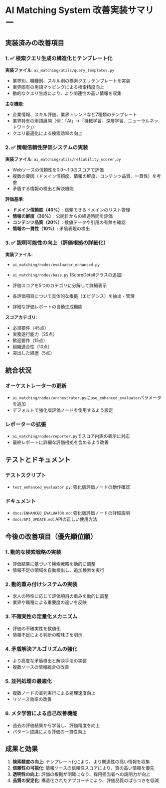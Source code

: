 # AI Matching System 改善実装サマリー

## 実装済みの改善項目

### 1. ✅ 検索クエリ生成の構造化とテンプレート化

**実装ファイル**: `ai_matching/utils/query_templates.py`

- 業界別、職種別、スキル別の検索クエリテンプレートを実装
- 業界固有の用語マッピングによる検索精度向上
- 動的なクエリ生成により、より関連性の高い情報を収集

**主な機能**:
- 企業情報、スキル評価、業界トレンドなど7種類のテンプレート
- 業界特有の用語展開（例：「AI」→「機械学習、深層学習、ニューラルネットワーク」）
- クエリ最適化による検索効率の向上

### 2. ✅ 情報信頼性評価システムの実装

**実装ファイル**: `ai_matching/utils/reliability_scorer.py`

- Webソースの信頼性を0.0〜1.0のスコアで評価
- 複数の要因（ドメイン信頼度、情報の鮮度、コンテンツ品質、一貫性）を考慮
- 矛盾する情報の検出と解決機能

**評価基準**:
- **ドメイン信頼度（40%）**: 信頼できるドメインのリスト管理
- **情報の鮮度（30%）**: 公開日からの経過時間を評価
- **コンテンツ品質（20%）**: 数値データや引用の有無を確認
- **情報の一貫性（10%）**: 矛盾表現の検出

### 3. ✅ 説明可能性の向上（評価根拠の詳細化）

**実装ファイル**: 
- `ai_matching/nodes/evaluator_enhanced.py`
- `ai_matching/nodes/base.py` (ScoreDetailクラスの追加)

- 評価スコアを5つのカテゴリに分解して詳細表示
- 各評価項目について具体的な根拠（エビデンス）を抽出・管理
- 詳細な評価レポートの自動生成機能

**スコアカテゴリ**:
- 必須要件（45点）
- 実務遂行能力（25点）
- 歓迎要件（15点）
- 組織適合性（10点）
- 突出した経歴（5点）

## 統合状況

### オーケストレーターの更新
- `ai_matching/nodes/orchestrator.py`に`use_enhanced_evaluator`パラメータを追加
- デフォルトで強化版評価ノードを使用するよう設定

### レポーターの拡張
- `ai_matching/nodes/reporter.py`でスコア内訳の表示に対応
- 最終レポートに詳細な評価根拠を含めるよう改善

## テストとドキュメント

### テストスクリプト
- `test_enhanced_evaluator.py`: 強化版評価ノードの動作確認

### ドキュメント
- `docs/ENHANCED_EVALUATOR.md`: 強化版評価ノードの詳細説明
- `docs/API_UPDATE.md`: APIの正しい使用方法

## 今後の改善項目（優先順位順）

### 1. 動的な検索戦略の実装
- 評価結果に基づいて検索戦略を動的に調整
- 情報不足の領域を自動検出し、追加検索を実行

### 2. 動的重み付けシステムの実装
- 求人の特性に応じて評価項目の重みを動的に調整
- 業界や職種による重要度の違いを反映

### 3. 不確実性の定量化メカニズム
- 評価の不確実性を数値化
- 情報不足による判断の曖昧さを明示

### 4. 矛盾解決アルゴリズムの強化
- より高度な矛盾検出と解決手法の実装
- 複数ソースの情報統合の改善

### 5. 並列処理の最適化
- 複数ノードの並列実行による処理速度向上
- リソース効率の改善

### 6. メタ学習による自己改善機能
- 過去の評価結果から学習し、評価精度を向上
- パターン認識による評価の一貫性向上

## 成果と効果

1. **検索精度の向上**: テンプレート化により、より関連性の高い情報を収集
2. **信頼性の可視化**: 情報ソースの信頼性スコアにより、質の高い情報を優先
3. **透明性の向上**: 評価の根拠が明確になり、採用担当者への説明力が向上
4. **品質の安定化**: 構造化されたアプローチにより、評価品質のばらつきを低減